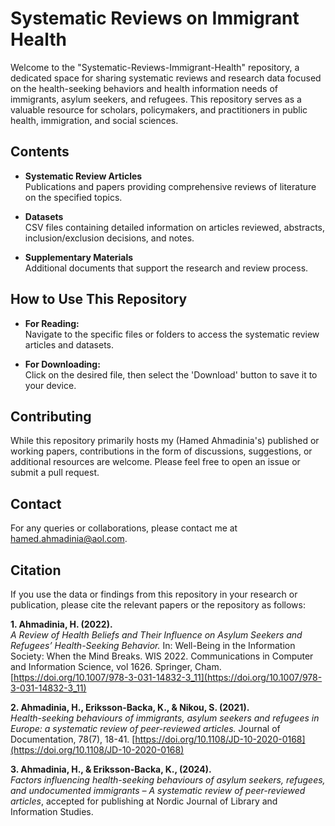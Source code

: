 # Systematic Reviews on Immigrant Health

Welcome to the "Systematic-Reviews-Immigrant-Health" repository, a dedicated space for sharing systematic reviews and research data focused on the health-seeking behaviors and health information needs of immigrants, asylum seekers, and refugees. This repository serves as a valuable resource for scholars, policymakers, and practitioners in public health, immigration, and social sciences.

## Contents

- **Systematic Review Articles**  
  Publications and papers providing comprehensive reviews of literature on the specified topics.

- **Datasets**  
  CSV files containing detailed information on articles reviewed, abstracts, inclusion/exclusion decisions, and notes.

- **Supplementary Materials**  
  Additional documents that support the research and review process.

## How to Use This Repository

- **For Reading:**  
  Navigate to the specific files or folders to access the systematic review articles and datasets.

- **For Downloading:**  
  Click on the desired file, then select the 'Download' button to save it to your device.

## Contributing

While this repository primarily hosts my (Hamed Ahmadinia's) published or working papers, contributions in the form of discussions, suggestions, or additional resources are welcome. Please feel free to open an issue or submit a pull request.

## Contact

For any queries or collaborations, please contact me at [hamed.ahmadinia@aol.com](mailto:hamed.ahmadinia@aol.com).

## Citation

If you use the data or findings from this repository in your research or publication, please cite the relevant papers or the repository as follows:

**1. Ahmadinia, H. (2022).**  
_A Review of Health Beliefs and Their Influence on Asylum Seekers and Refugees’ Health-Seeking Behavior._ In: Well-Being in the Information Society: When the Mind Breaks. WIS 2022. Communications in Computer and Information Science, vol 1626. Springer, Cham. [https://doi.org/10.1007/978-3-031-14832-3_11](https://doi.org/10.1007/978-3-031-14832-3_11)

**2. Ahmadinia, H., Eriksson-Backa, K., & Nikou, S. (2021).**  
_Health-seeking behaviours of immigrants, asylum seekers and refugees in Europe: a systematic review of peer-reviewed articles._ Journal of Documentation, 78(7), 18-41. [https://doi.org/10.1108/JD-10-2020-0168](https://doi.org/10.1108/JD-10-2020-0168)

**3. Ahmadinia, H., & Eriksson-Backa, K., (2024).**  
_Factors influencing health-seeking behaviours of asylum seekers, refugees, and undocumented immigrants – A systematic review of peer-reviewed articles_, accepted for publishing at Nordic Journal of Library and Information Studies.

